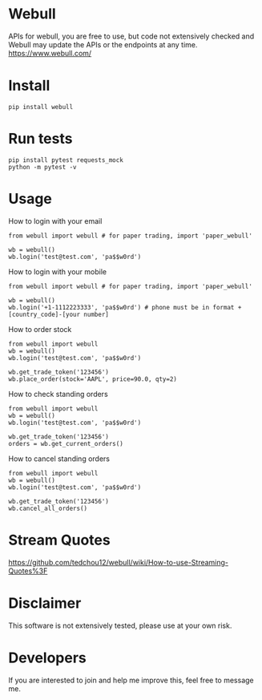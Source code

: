 # Webull
APIs for webull, you are free to use, but code not extensively checked and Webull may update the APIs or the endpoints at any time.
https://www.webull.com/


# Install

```
pip install webull
```

# Run tests

```
pip install pytest requests_mock
python -m pytest -v
```

# Usage

How to login with your email
```
from webull import webull # for paper trading, import 'paper_webull'

wb = webull()
wb.login('test@test.com', 'pa$$w0rd')

```

How to login with your mobile
```
from webull import webull # for paper trading, import 'paper_webull'

wb = webull()
wb.login('+1-1112223333', 'pa$$w0rd') # phone must be in format +[country_code]-[your number]

```

How to order stock
```
from webull import webull
wb = webull()
wb.login('test@test.com', 'pa$$w0rd')

wb.get_trade_token('123456')
wb.place_order(stock='AAPL', price=90.0, qty=2)
```

How to check standing orders
```
from webull import webull
wb = webull()
wb.login('test@test.com', 'pa$$w0rd')

wb.get_trade_token('123456')
orders = wb.get_current_orders()
```

How to cancel standing orders
```
from webull import webull
wb = webull()
wb.login('test@test.com', 'pa$$w0rd')

wb.get_trade_token('123456')
wb.cancel_all_orders()
```

# Stream Quotes
https://github.com/tedchou12/webull/wiki/How-to-use-Streaming-Quotes%3F

# Disclaimer
This software is not extensively tested, please use at your own risk.

# Developers
If you are interested to join and help me improve this, feel free to message me.
